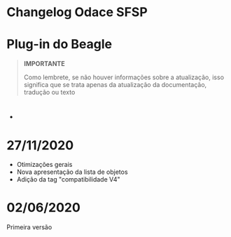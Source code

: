 # Changelog Odace SFSP

# Plug-in do Beagle

>**IMPORTANTE**
>
>Como lembrete, se não houver informações sobre a atualização, isso significa que se trata apenas da atualização da documentação, tradução ou texto

# 

- 

# 27/11/2020

- Otimizações gerais
- Nova apresentação da lista de objetos
- Adição da tag "compatibilidade V4"


# 02/06/2020

Primeira versão
